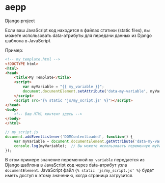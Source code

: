 # aepp
Django project

Если ваш JavaScript код находится в файлах статики (static files), вы можете использовать data-атрибуты для передачи данных из Django шаблона в JavaScript.

Пример:

```html
<!-- my_template.html -->
<!DOCTYPE html>
<html>
<head>
    <title>My Template</title>
    <script>
        var myVariable = "{{ my_variable }}";
        document.documentElement.setAttribute('data-my-variable', myVariable);
    </script>
    <script src="{% static 'js/my_script.js' %}"></script>
</head>
<body>
    <!-- Ваш HTML контент здесь -->
</body>
</html>
```

```javascript
// my_script.js
document.addEventListener('DOMContentLoaded', function() {
    var myVariable = document.documentElement.getAttribute('data-my-variable');
    console.log(myVariable);  // Вы можете использовать переменную myVariable в вашем JavaScript коде
});
```

В этом примере значение переменной `my_variable` передается из Django шаблона в JavaScript код через data-атрибут узла `documentElement`. JavaScript файл `{% static 'js/my_script.js' %}` будет иметь доступ к этому значению, когда страница загрузится.  
